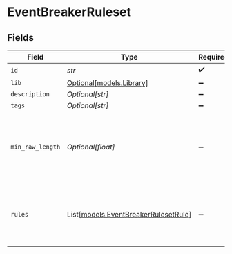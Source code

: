 # EventBreakerRuleset


## Fields

| Field                                                                        | Type                                                                         | Required                                                                     | Description                                                                  |
| ---------------------------------------------------------------------------- | ---------------------------------------------------------------------------- | ---------------------------------------------------------------------------- | ---------------------------------------------------------------------------- |
| `id`                                                                         | *str*                                                                        | :heavy_check_mark:                                                           | N/A                                                                          |
| `lib`                                                                        | [Optional[models.Library]](../models/library.md)                             | :heavy_minus_sign:                                                           | N/A                                                                          |
| `description`                                                                | *Optional[str]*                                                              | :heavy_minus_sign:                                                           | N/A                                                                          |
| `tags`                                                                       | *Optional[str]*                                                              | :heavy_minus_sign:                                                           | N/A                                                                          |
| `min_raw_length`                                                             | *Optional[float]*                                                            | :heavy_minus_sign:                                                           | The  minimum number of characters in _raw to determine which rule to use     |
| `rules`                                                                      | List[[models.EventBreakerRulesetRule](../models/eventbreakerrulesetrule.md)] | :heavy_minus_sign:                                                           | A list of rules that will be applied, in order, to the input data stream     |